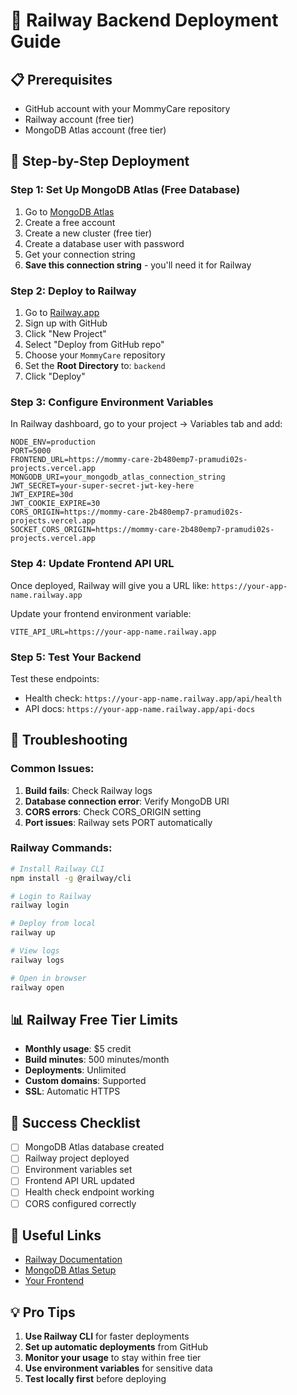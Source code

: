 # 🚀 Railway Backend Deployment Guide

## 📋 Prerequisites
- GitHub account with your MommyCare repository
- Railway account (free tier)
- MongoDB Atlas account (free tier)

## 🎯 Step-by-Step Deployment

### **Step 1: Set Up MongoDB Atlas (Free Database)**
1. Go to [MongoDB Atlas](https://www.mongodb.com/atlas)
2. Create a free account
3. Create a new cluster (free tier)
4. Create a database user with password
5. Get your connection string
6. **Save this connection string** - you'll need it for Railway

### **Step 2: Deploy to Railway**
1. Go to [Railway.app](https://railway.app)
2. Sign up with GitHub
3. Click "New Project"
4. Select "Deploy from GitHub repo"
5. Choose your `MommyCare` repository
6. Set the **Root Directory** to: `backend`
7. Click "Deploy"

### **Step 3: Configure Environment Variables**
In Railway dashboard, go to your project → Variables tab and add:

```env
NODE_ENV=production
PORT=5000
FRONTEND_URL=https://mommy-care-2b480emp7-pramudi02s-projects.vercel.app
MONGODB_URI=your_mongodb_atlas_connection_string
JWT_SECRET=your-super-secret-jwt-key-here
JWT_EXPIRE=30d
JWT_COOKIE_EXPIRE=30
CORS_ORIGIN=https://mommy-care-2b480emp7-pramudi02s-projects.vercel.app
SOCKET_CORS_ORIGIN=https://mommy-care-2b480emp7-pramudi02s-projects.vercel.app
```

### **Step 4: Update Frontend API URL**
Once deployed, Railway will give you a URL like:
`https://your-app-name.railway.app`

Update your frontend environment variable:
```env
VITE_API_URL=https://your-app-name.railway.app
```

### **Step 5: Test Your Backend**
Test these endpoints:
- Health check: `https://your-app-name.railway.app/api/health`
- API docs: `https://your-app-name.railway.app/api-docs`

## 🔧 Troubleshooting

### **Common Issues:**
1. **Build fails**: Check Railway logs
2. **Database connection error**: Verify MongoDB URI
3. **CORS errors**: Check CORS_ORIGIN setting
4. **Port issues**: Railway sets PORT automatically

### **Railway Commands:**
```bash
# Install Railway CLI
npm install -g @railway/cli

# Login to Railway
railway login

# Deploy from local
railway up

# View logs
railway logs

# Open in browser
railway open
```

## 📊 Railway Free Tier Limits
- **Monthly usage**: $5 credit
- **Build minutes**: 500 minutes/month
- **Deployments**: Unlimited
- **Custom domains**: Supported
- **SSL**: Automatic HTTPS

## 🎉 Success Checklist
- [ ] MongoDB Atlas database created
- [ ] Railway project deployed
- [ ] Environment variables set
- [ ] Frontend API URL updated
- [ ] Health check endpoint working
- [ ] CORS configured correctly

## 🔗 Useful Links
- [Railway Documentation](https://docs.railway.app/)
- [MongoDB Atlas Setup](https://docs.atlas.mongodb.com/getting-started/)
- [Your Frontend](https://mommy-care-2b480emp7-pramudi02s-projects.vercel.app)

## 💡 Pro Tips
1. **Use Railway CLI** for faster deployments
2. **Set up automatic deployments** from GitHub
3. **Monitor your usage** to stay within free tier
4. **Use environment variables** for sensitive data
5. **Test locally first** before deploying
